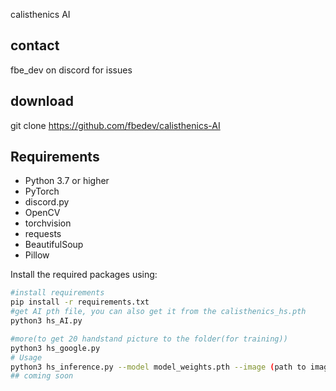 calisthenics AI 
## contact
fbe_dev on discord for issues
## download
git clone https://github.com/fbedev/calisthenics-AI

## Requirements
- Python 3.7 or higher
- PyTorch
- discord.py
- OpenCV
- torchvision
- requests
- BeautifulSoup
- Pillow

Install the required packages using:
```bash
#install requirements
pip install -r requirements.txt
#get AI pth file, you can also get it from the calisthenics_hs.pth
python3 hs_AI.py

#more(to get 20 handstand picture to the folder(for training))
python3 hs_google.py
# Usage
python3 hs_inference.py --model model_weights.pth --image (path to image)
## coming soon
